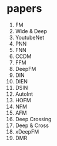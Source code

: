 # papers
1. FM
2. Wide & Deep
3. YoutubeNet
4. PNN
5. FNN
6. CCDM
7. FFM
8. DeepFM
9. DIN
10. DIEN
11. DSIN
12. AutoInt
13. HOFM
14. NFM
15. AFM
16. Deep Crossing
17. Deep & Cross
18. xDeepFM
19. DMR
